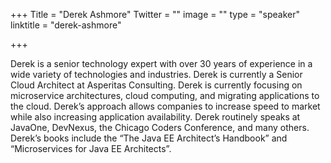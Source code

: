 +++
Title = "Derek Ashmore"
Twitter = ""
image = ""
type = "speaker"
linktitle = "derek-ashmore"

+++

Derek is a senior technology expert with over 30 years of experience in a wide variety of technologies and industries. Derek is currently a Senior Cloud Architect at Asperitas Consulting. Derek is currently focusing on microservice architectures, cloud computing, and migrating applications to the cloud. Derek’s approach allows companies to increase speed to market while also increasing application availability. Derek routinely speaks at JavaOne, DevNexus, the Chicago Coders Conference, and many others. Derek’s books include the “The Java EE Architect’s Handbook” and “Microservices for Java EE Architects”.